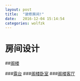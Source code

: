 ```yaml
---
layout: post
title:  "装修房间!"
date:   2016-12-04 15:14:54
categories: wolfzk
---
```


# 房间设计

##[阁楼](https://taishan90.github.io/gelou.md)

###[露台](https://taishan90.github.io/lutai.md)
###[阁楼卧室](https://taishan90.github.io/gelou_woshi.md)
###[阁楼客厅](https://taishan90.github.io/gelou_keting.md)
